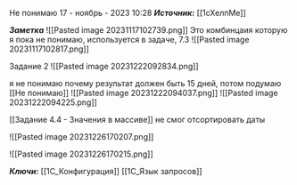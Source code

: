 
Не понимаю
 17 - ноябрь - 2023  10:28 
***Источник:*** [[1сХелпМе]]

***Заметка*** 
  ![[Pasted image 20231117102739.png]]
  Это комбинцаия которую я пока не понимаю, используется в задаче, 7.3
  ![[Pasted image 20231117102817.png]]




Задание 2
![[Pasted image 20231222092834.png]]


я не понимаю почему результат должен быть 15 дней, потом подумаю  [[Не понимаю]]
![[Pasted image 20231222094037.png]]
![[Pasted image 20231222094225.png]]


[[Задание 4.4 - Значения в массиве]] 
не смог отсортировать даты

![[Pasted image 20231226170207.png]]

![[Pasted image 20231226170215.png]]



***Ключи:*** [[1С_Конфигурация]] [[1C_Язык запросов]]